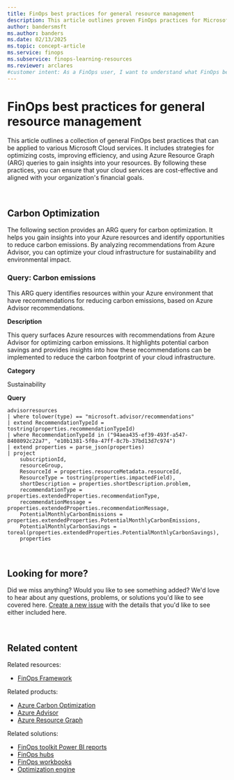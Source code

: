 ```yaml
---
title: FinOps best practices for general resource management
description: This article outlines proven FinOps practices for Microsoft Cloud services, focusing on cost optimization, efficiency improvements, and resource insights.
author: bandersmsft
ms.author: banders
ms.date: 02/13/2025
ms.topic: concept-article
ms.service: finops
ms.subservice: finops-learning-resources
ms.reviewer: arclares
#customer intent: As a FinOps user, I want to understand what FinOps best practices I should use with Microsoft Cloud services.
---
```


<!-- markdownlint-disable-next-line MD025 -->
# FinOps best practices for general resource management

This article outlines a collection of general FinOps best practices that can be applied to various Microsoft Cloud services. It includes strategies for optimizing costs, improving efficiency, and using Azure Resource Graph (ARG) queries to gain insights into your resources. By following these practices, you can ensure that your cloud services are cost-effective and aligned with your organization's financial goals.

<br>

## Carbon Optimization

The following section provides an ARG query for carbon optimization. It helps you gain insights into your Azure resources and identify opportunities to reduce carbon emissions. By analyzing recommendations from Azure Advisor, you can optimize your cloud infrastructure for sustainability and environmental impact.

### Query: Carbon emissions

This ARG query identifies resources within your Azure environment that have recommendations for reducing carbon emissions, based on Azure Advisor recommendations.

**Description**

This query surfaces Azure resources with recommendations from Azure Advisor for optimizing carbon emissions. It highlights potential carbon savings and provides insights into how these recommendations can be implemented to reduce the carbon footprint of your cloud infrastructure.

**Category**

Sustainability

**Query**

```kusto
advisorresources
| where tolower(type) == "microsoft.advisor/recommendations"
| extend RecommendationTypeId = tostring(properties.recommendationTypeId)
| where RecommendationTypeId in ("94aea435-ef39-493f-a547-8408092c22a7", "e10b1381-5f0a-47ff-8c7b-37bd13d7c974")
| extend properties = parse_json(properties)
| project
    subscriptionId,
    resourceGroup,
    ResourceId = properties.resourceMetadata.resourceId,
    ResourceType = tostring(properties.impactedField),
    shortDescription = properties.shortDescription.problem,
    recommendationType = properties.extendedProperties.recommendationType,
    recommendationMessage = properties.extendedProperties.recommendationMessage,
    PotentialMonthlyCarbonEmissions = properties.extendedProperties.PotentialMonthlyCarbonEmissions,
    PotentialMonthlyCarbonSavings = toreal(properties.extendedProperties.PotentialMonthlyCarbonSavings),
    properties
```

<br>

## Looking for more?

Did we miss anything? Would you like to see something added? We'd love to hear about any questions, problems, or solutions you'd like to see covered here. [Create a new issue](https://aka.ms/ftk/ideas) with the details that you'd like to see either included here.

<br>

## Related content

Related resources:

- [FinOps Framework](../framework/finops-framework.md)

Related products:

- [Azure Carbon Optimization](/azure/carbon-optimization/)
- [Azure Advisor](/azure/advisor/)
- [Azure Resource Graph](/azure/governance/resource-graph/)

Related solutions:

- [FinOps toolkit Power BI reports](../toolkit/power-bi/reports.md)
- [FinOps hubs](../toolkit/hubs/finops-hubs-overview.md)
- [FinOps workbooks](../toolkit/workbooks/finops-workbooks-overview.md)
- [Optimization engine](../toolkit/optimization-engine/overview.md)

<br>
